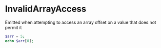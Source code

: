 # InvalidArrayAccess

Emitted when attempting to access an array offset on a value that does not permit it

```php
$arr = 5;
echo $arr[0];
```
